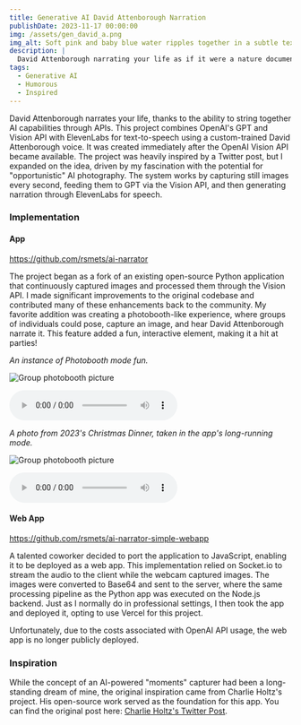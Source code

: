 ```yaml
---
title: Generative AI David Attenborough Narration
publishDate: 2023-11-17 00:00:00
img: /assets/gen_david_a.png
img_alt: Soft pink and baby blue water ripples together in a subtle texture.
description: |
  David Attenborough narrating your life as if it were a nature documentary
tags:
  - Generative AI
  - Humorous
  - Inspired
---
```


David Attenborough narrates your life, thanks to the ability to string together AI capabilities through APIs. This project combines OpenAI's GPT and Vision API with ElevenLabs for text-to-speech using a custom-trained David Attenborough voice. It was created immediately after the OpenAI Vision API became available. The project was heavily inspired by a Twitter post, but I expanded on the idea, driven by my fascination with the potential for "opportunistic" AI photography. The system works by capturing still images every second, feeding them to GPT via the Vision API, and then generating narration through ElevenLabs for speech.

### Implementation

#### App

https://github.com/rsmets/ai-narrator

The project began as a fork of an existing open-source Python application that continuously captured images and processed them through the Vision API. I made significant improvements to the original codebase and contributed many of these enhancements back to the community. My favorite addition was creating a photobooth-like experience, where groups of individuals could pose, capture an image, and hear David Attenborough narrate it. This feature added a fun, interactive element, making it a hit at parties!

_An instance of Photobooth mode fun._

![Group photobooth picture](/assets/Dev+Group/image.jpg)

<audio controls>
  <source src="/assets/Dev+Group/audio.wav" type="audio/wav">
  Your browser does not support the audio element.
</audio>

_A photo from 2023's Christmas Dinner, taken in the app's long-running mode._

![Group photobooth picture](/assets/dinner/image.jpg)

<audio controls>
  <source src="/assets/dinner/audio.wav" type="audio/wav">
  Your browser does not support the audio element.
</audio>

#### Web App

https://github.com/rsmets/ai-narrator-simple-webapp

A talented coworker decided to port the application to JavaScript, enabling it to be deployed as a web app. This implementation relied on Socket.io to stream the audio to the client while the webcam captured images. The images were converted to Base64 and sent to the server, where the same processing pipeline as the Python app was executed on the Node.js backend. Just as I normally do in professional settings, I then took the app and deployed it, opting to use Vercel for this project.

Unfortunately, due to the costs associated with OpenAI API usage, the web app is no longer publicly deployed.

### Inspiration

While the concept of an AI-powered "moments" capturer had been a long-standing dream of mine, the original inspiration came from Charlie Holtz's project. His open-source work served as the foundation for this app. You can find the original post here: [Charlie Holtz's Twitter Post](https://twitter.com/charliebholtz/status/1724815159590293764).
